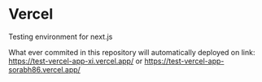 # Vercel 

Testing environment for next.js


What ever commited in this repository will automatically deployed on link: https://test-vercel-app-xi.vercel.app/ or 
https://test-vercel-app-sorabh86.vercel.app/
